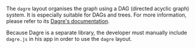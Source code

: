 The `dagre` layout organises the graph using a DAG (directed acyclic graph) system.  It is especially suitable for DAGs and trees.  For more information, please refer to its [Dagre's documentation](https://github.com/cpettitt/dagre).

Because Dagre is a separate library, the developer must manually include `dagre.js` in his app in order to use the `dagre` layout.